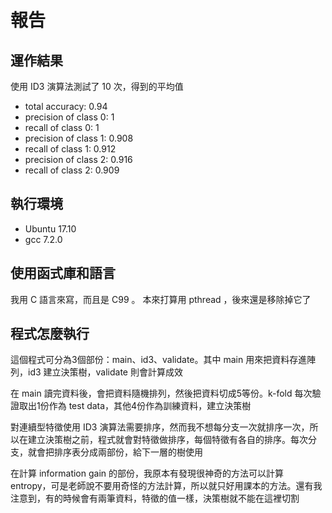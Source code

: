 # 報告

## 運作結果
使用 ID3 演算法測試了 10 次，得到的平均值

* total accuracy: 0.94
* precision of class 0: 1
* recall of class 0: 1
* precision of class 1: 0.908
* recall of class 1: 0.912
* precision of class 2: 0.916
* recall of class 2: 0.909

## 執行環境
* Ubuntu 17.10
* gcc 7.2.0

## 使用函式庫和語言

我用 C 語言來寫，而且是 C99 。 本來打算用 pthread ，後來還是移除掉它了

## 程式怎麼執行

這個程式可分為3個部份：main、id3、validate。其中 main 用來把資料存進陣列，id3 建立決策樹，validate 則會計算成效

在 main 讀完資料後，會把資料隨機排列，然後把資料切成5等份。k-fold 每次驗證取出1份作為 test data，其他4份作為訓練資料，建立決策樹

對連續型特徵使用 ID3 演算法需要排序，然而我不想每分支一次就排序一次，所以在建立決策樹之前，程式就會對特徵做排序，每個特徵有各自的排序。每次分支，就會把排序表分成兩部份，給下一層的樹使用

在計算 information gain 的部份，我原本有發現很神奇的方法可以計算 entropy，可是老師說不要用奇怪的方法計算，所以就只好用課本的方法。還有我注意到，有的時候會有兩筆資料，特徵的值一樣，決策樹就不能在這裡切割
